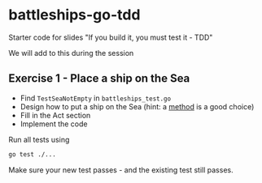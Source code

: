 # battleships-go-tdd

Starter code for slides "If you build it, you must test it - TDD"

We will add to this during the session

## Exercise 1 - Place a ship on the Sea

- Find `TestSeaNotEmpty` in `battleships_test.go`
- Design how to put a ship on the Sea (hint: a [method](https://gobyexample.com/methods) is a good choice)
- Fill in the Act section
- Implement the code

Run all tests using

```bash
go test ./...
```

Make sure your new test passes - and the existing test still passes.
